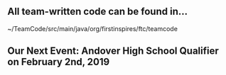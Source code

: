 ## All team-written code can be found in...
  ~/TeamCode/src/main/java/org/firstinspires/ftc/teamcode

## Our Next Event: Andover High School Qualifier on February 2nd, 2019